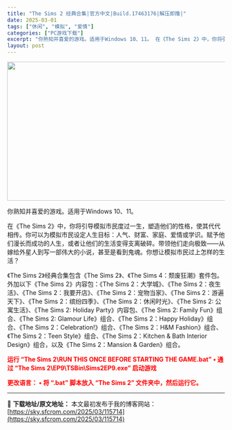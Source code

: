 ```yaml
---
title: "The Sims 2 经典合集|官方中文|Build.17463176|解压即撸|"
date: 2025-03-01
tags: ["休闲", "模拟", "爱情"]
categories: ["PC游戏下载"]
excerpt: "你熟知并喜爱的游戏。适用于Windows 10、11。 在《The Sims 2》中，你将引导模拟市民度过一生，塑造他们的性格，使其代代相传。你可以为模拟市民设定人生目标：人气、财富、家庭、爱情或学识。赋予他们漫长而成功的人生，或者让他们的生活变得支离破碎。带领他们走向极致——从嫁给外星人到写一部伟&hellip;"
layout: post
---
```


<img class="aligncenter size-full wp-image-115711" src="https://sky.sfcrom.com/wp-content/uploads/2025/03/2025030106551668.webp" alt="" width="570" height="321" />

你熟知并喜爱的游戏。适用于Windows 10、11。

在《The Sims 2》中，你将引导模拟市民度过一生，塑造他们的性格，使其代代相传。你可以为模拟市民设定人生目标：人气、财富、家庭、爱情或学识。赋予他们漫长而成功的人生，或者让他们的生活变得支离破碎。带领他们走向极致——从嫁给外星人到写一部伟大的小说，甚至是看到鬼魂。你想让模拟市民过上怎样的生活？

《The Sims 2》经典合集包含《The Sims 2》、《The Sims 4：颓废狂潮》套件包。外加以下《The Sims 2》内容包：《The Sims 2：大学城》、《The Sims 2：夜生活》、《The Sims 2：我要开店》、《The Sims 2：宠物当家》、《The Sims 2：游遍天下》、《The Sims 2：缤纷四季》、《The Sims 2：休闲时光》、《The Sims 2: 公寓生活》、《The Sims 2: Holiday Party》内容包、《The Sims 2: Family Fun》组合、《The Sims 2: Glamour Life》组合、《The Sims 2：Happy Holiday》组合、《The Sims 2：Celebration!》组合、《The Sims 2：H&amp;M Fashion》组合、《The Sims 2：Teen Style》组合、《The Sims 2：Kitchen &amp; Bath Interior Design》组合，以及《The Sims 2：Mansion &amp; Garden》组合。

<span style="color: #ff0000;"><strong>运行 “The Sims 2\RUN THIS ONCE BEFORE STARTING THE GAME.bat” • 通过 “The Sims 2\EP9\TSBin\Sims2EP9.exe” 启动游戏</strong></span>

<span style="color: #ff0000;"><strong>更改语言： • 将 “.bat” 脚本放入 “The Sims 2” 文件夹中，然后运行它。</strong></span>

---
📖 **下载地址/原文地址：** 本文最初发布于我的博客网站：[https://sky.sfcrom.com/2025/03/115714](https://sky.sfcrom.com/2025/03/115714)
